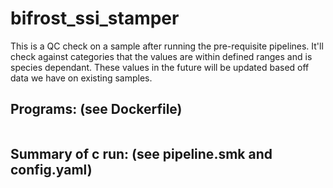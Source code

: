 # bifrost_ssi_stamper

This is a QC check on a sample after running the pre-requisite pipelines. It'll check against categories that the values are within defined ranges and is species dependant. These values in the future will be updated based off data we have on existing samples.

## Programs: (see Dockerfile) 
```
```

## Summary of c run: (see pipeline.smk and config.yaml)
```
```
